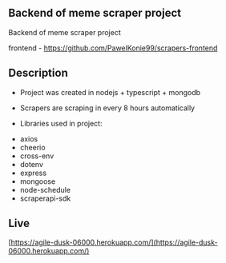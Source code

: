 ## Backend of meme scraper project

Backend of meme scraper project

frontend - https://github.com/PawelKonie99/scrapers-frontend

## Description

* Project was created in nodejs + typescript + mongodb

* Scrapers are scraping in every 8 hours automatically

* Libraries used in project:
- axios
- cheerio
- cross-env
- dotenv
- express
- mongoose
- node-schedule
- scraperapi-sdk

## Live

[https://agile-dusk-06000.herokuapp.com/](https://agile-dusk-06000.herokuapp.com/)



